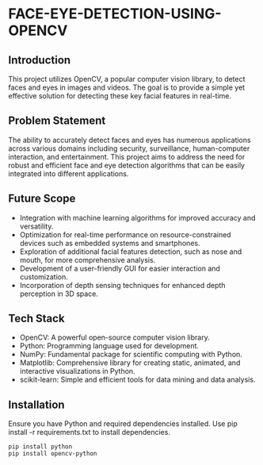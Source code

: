 # FACE-EYE-DETECTION-USING-OPENCV

## Introduction
This project utilizes OpenCV, a popular computer vision library, to detect faces and eyes in images and videos. The goal is to provide a simple yet effective solution for detecting these key facial features in real-time.

## Problem Statement
The ability to accurately detect faces and eyes has numerous applications across various domains including security, surveillance, human-computer interaction, and entertainment. This project aims to address the need for robust and efficient face and eye detection algorithms that can be easily integrated into different applications.

## Future Scope
- Integration with machine learning algorithms for improved accuracy and versatility.
- Optimization for real-time performance on resource-constrained devices such as embedded systems and smartphones.
- Exploration of additional facial features detection, such as nose and mouth, for more comprehensive analysis.
- Development of a user-friendly GUI for easier interaction and customization.
- Incorporation of depth sensing techniques for enhanced depth perception in 3D space.
## Tech Stack
- OpenCV: A powerful open-source computer vision library.
- Python: Programming language used for development.
- NumPy: Fundamental package for scientific computing with Python.
- Matplotlib: Comprehensive library for creating static, animated, and interactive visualizations in Python.
- scikit-learn: Simple and efficient tools for data mining and data analysis.

## Installation
Ensure you have Python and required dependencies installed. Use pip install -r requirements.txt to install dependencies.

    pip install python 
    pip install opencv-python
    
